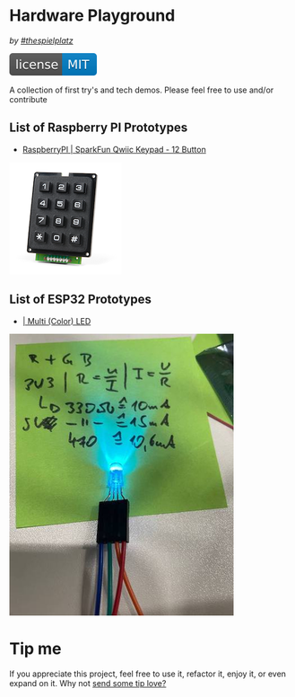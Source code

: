 # Hardware Playground
_by [#thespielplatz](https://github.com/thespielplatz)_

[![MIT License Badge](docs/img/license-badge.svg)](LICENSE)

A collection of first try's and tech demos. Please feel free to use and/or contribute

## List of Raspberry PI Prototypes

- [RaspberryPI | SparkFun Qwiic Keypad - 12 Button](qwiic-keypad)

![qwiic-keypad](qwiic-keypad/img/qwiic-keypad.png)

## List of ESP32 Prototypes

- [ | Multi (Color) LED](MultiLED)

![qwiic-keypad](MultiLED/img/light.jpg)

# Tip me

If you appreciate this project, feel free to use it, refactor it, enjoy it, or even expand on it. Why not [send some tip love?](https://getalby.com/p/thespielplatz)
